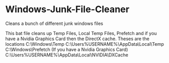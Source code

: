 # Windows-Junk-File-Cleaner
Cleans a bunch of different junk windows files

This bat file cleans up Temp Files, Local Temp Files, Prefetch and if you have a Nvidia Graphics Card then the DirectX cache.
Theses are the locations
  C:\Windows\Temp
  C:\Users\%USERNAME%\AppData\Local\Temp
  C:\Windows\Prefetch
  (If you have a Nvidia Graphics Card) C:\Users\%USERNAME%\AppData\Local\NVIDIA\DXCache
